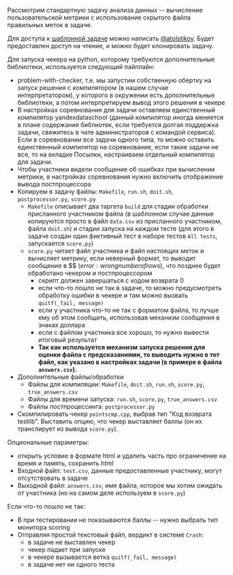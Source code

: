 Рассмотрим стандартную задачу анализа данных -- вычисление пользовательской метрики с использование скрытого файла
правильных меток в задаче.

Для доступа к [шаблонной задаче](https://contest.yandex.ru/admin/ng#/problem/215/2020_06_12/si57q5EHBf) можно написать
[@atolstikov](https://t.me/atolstikov). Будет предоставлен доступ на чтение, и можно будет клонировать задачу.

Для запуска чекера на python, которому требуются дополнительные библиотеки, используется следующий пайплайн:
* problem-with-checker, т.е. мы запустим собственную обертку на запуск решения с компилятором (в нашем случае
  интерпретатором), у которого в окружении есть дополнительные библиотеки, а потом интерпретируем вывод этого решения в
  чекере
* В настройках соревнования для задачи оставляем единственный компилятор yandexdataschool (данный компилятор иногда
  меняется в плане содержания библиотек, если требуется долгая поддержка задачи, свяжитесь в чате администраторов с
  командой сервиса). Если в соревновании все задачи одного типа, то можно оставить единственный компилятор на
  соревнование, если такие задачи не все, то на вкладке Посылки, настраиваем отдельный компилятор для задачи.
* Чтобы участники видели сообщение об ошибках при вычислении метрики, в настройках соревнования нужно включить
  отображение вывода постпроцессора
* Копируем в задачу файлы: `Makefile`, `run.sh`, `doit.sh`, `postprocessor.py`, `score.py`
  * `Makefile` описывает два таргета `build` для стадии обработки присланного участником файла (в шаблонном случае
    данные копируются просто в файл `data.csv` из присланного участником, файла `doit.sh`) и стадии запуска на каждом
    тесте (для этого в задаче создан один фиктивный тест в наборе тестов `All tests`, запускается `score.py`)
  * `score.py` читает файл участника и файл настоящих меток и вычисляет метрику, если неверный формат, то выводит
    сообщение в $$ (*$error: wrong number of rows$*), что позднее будет обработано чекером и постпроцессором
    * скрипт должен завершаться с кодом возврата 0
    * если что-то пошло не так в задаче, то можно предусмотреть обработку ошибки в чекере и там можно вызвать
      `quitf(_fail, message)`
    * если у участника что-то не так с форматом файла, то лучше ему об этом сообщить, использовав механизм сообщения в
      знаках доллара
    * если с файлом участника все хорошо, то нужно вывести итоговый результат
    * **Так как используется механизм запуска решения для оценки файла с предсказаниями, то выводить нужно в тот файл,
      как указано в настройках задачи (в примере в файла `answers.csv`).**
* Дополнительные файлы/обработки
  * Файлы для компиляции: `Makefile`, `doit.sh`, `run.sh`, `score.py`, `true_answers.csv`
  * Файлы для времени запуска: `run.sh`, `score.py`, `true_answers.csv`
  * Файлы постпроцессинга: `postprocessor.py`
* Скомпилировать чекер `pointscmp.cpp`, выбрав тип "Код возврата testlib". Выставить опцию, что чекер выставляет баллы
  (он их транслирует из вывода `score.py`).

Опциональные параметры:
* открыть условие в формате html и удалить часть про ограничение на время и память, сохранить html
* Входной файл: `test.csv`, данные предоставленные участнику, могут отсутствовать в задаче
* Выходной файл: `answers.csv`, имя файла, которое мы хотим ожидать от участника (но на самом деле используем в
  `score.py`)

Если что-то пошло не так:
* В при тестировании не показываются баллы -- нужно выбрать тип монитора scoring
* Отправляя простой текстовый файл, вердикт в системе `Crash`:
  * в задаче не выставлен чекер
  * чекер падает при запуске
  * в чекере вызывается ветка `quitf(_fail, message)`
  * в задаче нет ни одного теста
